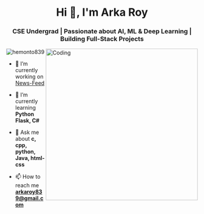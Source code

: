 
<h1 align="center">Hi 👋, I'm Arka Roy</h1>
<h3 align="center">CSE Undergrad | Passionate about AI, ML & Deep Learning | Building Full-Stack Projects</h3>


<img align="right" alt="Coding" width="400" src="https://user-images.githubusercontent.com/74038190/225813708-98b745f2-7d22-48cf-9150-083f1b00d6c9.gif">

<p align="left"> <img src="https://komarev.com/ghpvc/?username=hemonto839&label=Profile%20views&color=0e75b6&style=flat" alt="hemonto839" /> </p>

- 🔭 I’m currently working on [News-Feed](https://github.com/hemonto839/Project-NewsFeed)

- 🌱 I’m currently learning **Python Flask, C#**

- 💬 Ask me about **c, cpp, python, Java, html-css**

- 📫 How to reach me **arkaroy839@gmail.com**




